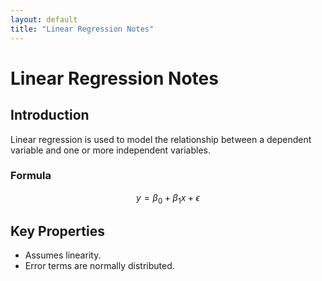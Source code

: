 ```yaml
---
layout: default
title: "Linear Regression Notes"
---
```


# Linear Regression Notes

## Introduction

Linear regression is used to model the relationship between a dependent variable and one or more independent variables.

### Formula

$$ y = \beta_0 + \beta_1x + \epsilon $$

## Key Properties
- Assumes linearity.
- Error terms are normally distributed.
